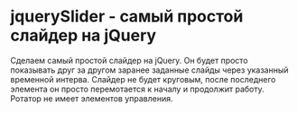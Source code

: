 # jquerySlider - cамый простой слайдер на jQuery

Сделаем самый простой слайдер на jQuery. Он будет просто показывать друг за другом заранее заданные слайды через указанный временной интерва. Слайдер не будет круговым, после последнего элемента он просто перемотается к началу и продолжит работу. Ротатор не имеет элементов управления.
